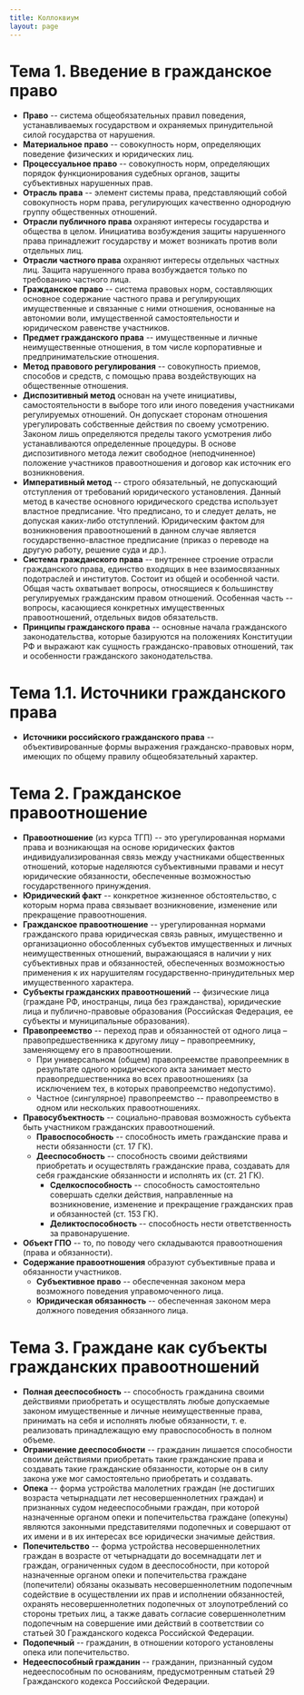 ```yaml
---
title: Коллоквиум
layout: page
---
```


# Тема 1. Введение в гражданское право

- **Право** -- система общеобязательных правил поведения, устанавливаемых государством и охраняемых принудительной силой государства от нарушения.
- **Материальное право** -- совокупность норм, определяющих поведение физических и юридических лиц.
- **Процессуальное право** -- совокупность норм, определяющих порядок функционирования судебных органов, защиты субъективных нарушенных прав.
- **Отрасль права** -- элемент системы права, представляющий собой совокупность норм права, регулирующих качественно однородную группу общественных отношений.
- **Отрасли публичного права** охраняют интересы государства и общества в целом. Инициатива возбуждения защиты нарушенного права принадлежит государству и может возникать против воли отдельных лиц.
- **Отрасли частного права** охраняют интересы отдельных частных лиц. Защита нарушенного права возбуждается только по требованию частного лица.
- **Гражданское право** -- система правовых норм, составляющих основное содержание частного права и регулирующих имущественные и связанные с ними отношения, основанные на автономии воли, имущественной самостоятельности и юридическом равенстве участников.
- **Предмет гражданского права** -- имущественные и личные неимущественные отношения, в том числе корпоративные и предпринимательские отношения.
- **Метод правового регулирования** -- совокупность приемов, способов и средств, с помощью права воздействующих на общественные отношения.
- **Диспозитивный метод** основан на учете инициативы, самостоятельности в выборе того или иного поведения участниками регулируемых отношений. Он допускает сторонам отношения урегулировать собственные действия по своему усмотрению. Законом лишь определяются пределы такого усмотрения либо устанавливаются определенные процедуры. В основе диспозитивного метода лежит свободное (неподчиненное) положение участников правоотношения и договор как источник его возникновения.
- **Императивный метод** -- строго обязательный, не допускающий отступления от требований юридического установления. Данный метод в качестве основного юридического средства использует властное предписание. Что предписано, то и следует делать, не допуская каких-либо отступлений. Юридическим фактом для возникновения правоотношений в данном случае является государственно-властное предписание (приказ о переводе на другую работу, решение суда и др.).
- **Система гражданского права** -- внутреннее строение отрасли гражданского права, единство входящих в нее взаимосвязанных подотраслей и институтов. Состоит из общей и особенной части. Общая часть охватывает вопросы, относящиеся к большинству регулируемых гражданским правом отношений. Особенная часть -- вопросы, касающиеся конкретных имущественных правоотношений, отдельных видов обязательств.
- **Принципы гражданского права** -- основные начала гражданского законодательства, которые базируются на положениях Конституции РФ и выражают как сущность гражданско-правовых отношений, так и особенности гражданского законодательства.

# Тема 1.1. Источники гражданского права

- **Источники российского гражданского права** -- объективированные формы выражения гражданско-правовых норм, имеющих по общему правилу общеобязательный характер.
  <!-- - **Иерархия источников гражданского права** -->

# Тема 2. Гражданское правоотношение

- **Правоотношение** (из курса ТГП) -- это урегулированная нормами права и возникающая на основе юридических фактов индивидуализированная связь между участниками общественных отношений, которые наделяются субъективными правами и несут юридические обязанности, обеспеченные возможностью государственного принуждения.
- **Юридический факт** -- конкретное жизненное обстоятельство, с которым норма права связывает возникновение, изменение или прекращение правоотношения.
- **Гражданское правоотношение** -- урегулированная нормами гражданского права юридическая связь равных, имущественно и организационно обособленных субъектов имущественных и личных неимущественных отношений, выражающаяся в наличии у них субъективных прав и обязанностей, обеспеченных возможностью применения к их нарушителям государственно-принудительных мер имущественного характера.
- **Субъекты гражданских правоотношений** -- физические лица (граждане РФ, иностранцы, лица без гражданства), юридические лица и публично-правовые образования (Российская Федерация, ее субъекты и муниципальные образования).
- **Правопреемство** -- переход прав и обязанностей от одного лица – правопредшественника к другому лицу – правопреемнику, заменяющему его в правоотношении.
  - При универсальном (общем) правопреемстве правопреемник в результате одного юридического акта занимает место правопредшественника во всех правоотношениях (за исключением тех, в которых правопреемство недопустимо).
  - Частное (сингулярное) правопреемство -- правопреемство в одном или нескольких правоотношениях.
- **Правосубъектность** -- социально-правовая возможность субъекта быть участником гражданских правоотношений.
  - **Правоспособность** -- способность иметь гражданские права и нести обязанности (ст. 17 ГК).
  - **Дееспособность** -- способность своими действиями приобретать и осуществлять гражданские права, создавать для себя гражданские обязанности и исполнять их (ст. 21 ГК).
    - **Сделкоспособность** -- способность самостоятельно совершать сделки действия, направленные на возникновение, изменение и прекращение гражданских прав и обязанностей (ст. 153 ГК).
    - **Деликтоспособность** -- способность нести ответственность за правонарушение.
- **Объект ГПО** -- то, по поводу чего складываются правоотношения (права и обязанности).
- **Содержание правоотношения** образуют субъективные права и обязанности участников.
  - **Субъективное право** -- обеспеченная законом мера возможного поведения управомоченного лица.
  - **Юридическая обязанность** -- обеспеченная законом мера должного поведения обязанного лица.

# Тема 3. Граждане как субъекты гражданских правоотношений

- **Полная дееспособность** -- способность гражданина своими действиями приобретать и осуществлять любые допускаемые законом имущественные и личные неимущественные права, принимать на себя и исполнять любые обязанности, т. е. реализовать принадлежащую ему правоспособность в полном объеме.
- **Ограничение дееспособности** -- гражданин лишается способности своими действиями приобретать такие гражданские права и создавать такие гражданские обязанности, которые он в силу закона уже мог самостоятельно приобретать и создавать.
- **Опека** -- форма устройства малолетних граждан (не достигших возраста четырнадцати лет несовершеннолетних граждан) и признанных судом недееспособными граждан, при которой назначенные органом опеки и попечительства граждане (опекуны) являются законными представителями подопечных и совершают от их имени и в их интересах все юридически значимые действия.
- **Попечительство** -- форма устройства несовершеннолетних граждан в возрасте от четырнадцати до восемнадцати лет и граждан, ограниченных судом в дееспособности, при которой назначенные органом опеки и попечительства граждане (попечители) обязаны оказывать несовершеннолетним подопечным содействие в осуществлении их прав и исполнении обязанностей, охранять несовершеннолетних подопечных от злоупотреблений со стороны третьих лиц, а также давать согласие совершеннолетним подопечным на совершение ими действий в соответствии со статьей 30 Гражданского кодекса Российской Федерации.
- **Подопечный** -- гражданин, в отношении которого установлены опека или попечительство.
- **Недееспособный гражданин** -- гражданин, признанный судом недееспособным по основаниям, предусмотренным статьей 29 Гражданского кодекса Российской Федерации.
